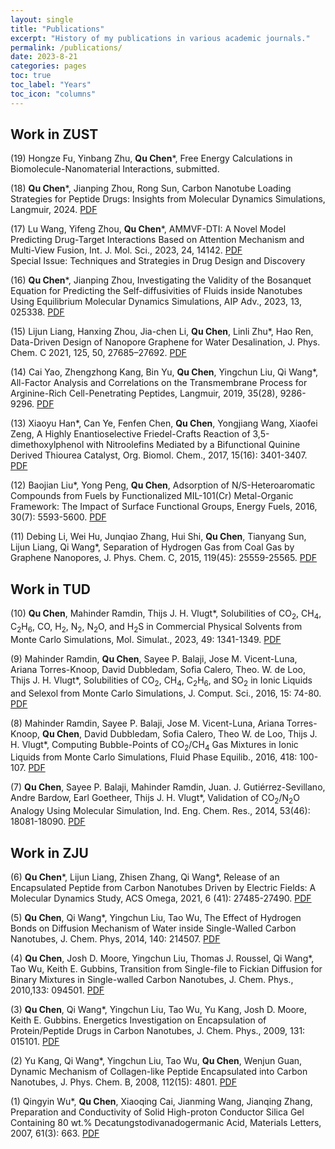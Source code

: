 ```yaml
---
layout: single
title: "Publications"
excerpt: "History of my publications in various academic journals."
permalink: /publications/
date: 2023-8-21
categories: pages
toc: true
toc_label: "Years"
toc_icon: "columns"
---
```


## Work in ZUST
(19) Hongze Fu, Yinbang Zhu, **Qu Chen***, Free Energy Calculations in Biomolecule-Nanomaterial Interactions, submitted.

(18) **Qu Chen***, Jianping Zhou, Rong Sun, Carbon Nanotube Loading Strategies for Peptide Drugs: Insights from Molecular Dynamics Simulations, Langmuir, 2024. [PDF](https://pubs.acs.org/doi/10.1021/acs.langmuir.4c00973) 

(17) Lu Wang, Yifeng Zhou, **Qu Chen***, AMMVF-DTI: A Novel Model Predicting Drug-Target Interactions Based on Attention Mechanism and Multi-View Fusion, Int. J. Mol. Sci., 2023, 24, 14142. [PDF](https://www.mdpi.com/1422-0067/24/18/14142) <br>
Special Issue: Techniques and Strategies in Drug Design and Discovery

(16) **Qu Chen***, Jianping Zhou, Investigating the Validity of the Bosanquet Equation for Predicting the Self-diffusivities of Fluids inside Nanotubes Using Equilibrium Molecular Dynamics Simulations, AIP Adv., 2023, 13, 025338. [PDF](https://pubs.aip.org/aip/adv/article/13/2/025338/2877685/Investigating-the-validity-of-the-Bosanquet)

(15) Lijun Liang, Hanxing Zhou, Jia-chen Li, **Qu Chen**, Linli Zhu*, Hao Ren, Data-Driven Design of Nanopore Graphene for Water Desalination, J. Phys. Chem. C 2021, 125, 50, 27685–27692. [PDF](https://pubs.acs.org/doi/10.1021/acs.jpcc.1c09470)

(14) Cai Yao, Zhengzhong Kang, Bin Yu, **Qu Chen**, Yingchun Liu, Qi Wang*, All-Factor Analysis and Correlations on the Transmembrane Process for Arginine-Rich Cell-Penetrating Peptides, Langmuir, 2019, 35(28), 9286-9296. [PDF](https://pubs.acs.org/doi/10.1021/acs.langmuir.9b01169)

(13) Xiaoyu Han*, Can Ye, Fenfen Chen, **Qu Chen**, Yongjiang Wang, Xiaofei Zeng, A Highly Enantioselective Friedel-Crafts Reaction of 3,5-dimethoxylphenol with Nitroolefins Mediated by a Bifunctional Quinine Derived Thiourea Catalyst, Org. Biomol. Chem., 2017, 15(16): 3401-3407. [PDF](https://pubs.rsc.org/en/content/articlelanding/2017/ob/c7ob00372b)

(12) Baojian Liu*, Yong Peng, **Qu Chen**, Adsorption of N/S-Heteroaromatic Compounds from Fuels by Functionalized MIL-101(Cr) Metal-Organic Framework: The Impact of Surface Functional Groups, Energy Fuels, 2016, 30(7): 5593-5600. [PDF](https://pubs.acs.org/doi/10.1021/acs.energyfuels.6b00858)

(11) Debing Li, Wei Hu, Junqiao Zhang, Hui Shi, **Qu Chen**, Tianyang Sun, Lijun Liang, Qi Wang*, Separation of Hydrogen Gas from Coal Gas by Graphene Nanopores, J. Phys. Chem. C, 2015, 119(45): 25559-25565. [PDF](https://pubs.acs.org/doi/10.1021/acs.jpcc.5b06165)

## Work in TUD
(10) **Qu Chen**, Mahinder Ramdin, Thijs J. H. Vlugt*, Solubilities of CO<sub>2</sub>, CH<sub>4</sub>, C<sub>2</sub>H<sub>6</sub>, CO, H<sub>2</sub>, N<sub>2</sub>, N<sub>2</sub>O, and H<sub>2</sub>S in Commercial Physical Solvents from Monte Carlo Simulations, Mol. Simulat., 2023, 49: 1341-1349. [PDF](https://www.tandfonline.com/doi/full/10.1080/08927022.2023.2228918)

(9) Mahinder Ramdin, **Qu Chen**, Sayee P. Balaji, Jose M. Vicent-Luna, Ariana Torres-Knoop, David Dubbledam, Sofia Calero, Theo. W. de Loo, Thijs J. H. Vlugt*, Solubilities of CO<sub>2</sub>, CH<sub>4</sub>, C<sub>2</sub>H<sub>6</sub>, and SO<sub>2</sub> in Ionic Liquids and Selexol from Monte Carlo Simulations, J. Comput. Sci., 2016, 15: 74-80. [PDF](https://www.sciencedirect.com/science/article/abs/pii/S1877750315300168)

(8) Mahinder Ramdin, Sayee P. Balaji, Jose M. Vicent-Luna, Ariana Torres-Knoop, **Qu Chen**, David Dubbledam, Sofia Calero, Theo W. de Loo, Thijs J. H. Vlugt*, Computing Bubble-Points of CO<sub>2</sub>/CH<sub>4</sub> Gas Mixtures in Ionic Liquids from Monte Carlo Simulations, Fluid Phase Equilib., 2016, 418: 100-107. [PDF](https://www.sciencedirect.com/science/article/abs/pii/S0378381215301461)

(7) **Qu Chen**, Sayee P. Balaji, Mahinder Ramdin, Juan. J. Gutiérrez-Sevillano, Andre Bardow, Earl Goetheer, Thijs J. H. Vlugt*, Validation of CO<sub>2</sub>/N<sub>2</sub>O Analogy Using Molecular Simulation, Ind. Eng. Chem. Res., 2014, 53(46): 18081-18090. [PDF](https://pubs.acs.org/doi/10.1021/ie503488n)

## Work in ZJU
(6) **Qu Chen**\*, Lijun Liang, Zhisen Zhang, Qi Wang\*, Release of an Encapsulated Peptide from Carbon Nanotubes Driven by Electric Fields: A Molecular Dynamics Study, ACS Omega, 2021, 6 (41): 27485-27490. [PDF](https://pubs.acs.org/doi/10.1021/acsomega.1c04436)

(5) **Qu Chen**, Qi Wang*, Yingchun Liu, Tao Wu, The Effect of Hydrogen Bonds on Diffusion Mechanism of Water inside Single-Walled Carbon Nanotubes, J. Chem. Phys, 2014, 140: 214507. [PDF](https://pubs.aip.org/aip/jcp/article-abstract/140/21/214507/566652/The-effect-of-hydrogen-bonds-on-diffusion?redirectedFrom=fulltext)

(4) **Qu Chen**, Josh D. Moore, Yingchun Liu, Thomas J. Roussel, Qi Wang*, Tao Wu, Keith E. Gubbins, Transition from Single-file to Fickian Diffusion for Binary Mixtures in Single-walled Carbon Nanotubes, J. Chem. Phys., 2010,133: 094501. [PDF](https://pubs.aip.org/aip/jcp/article-abstract/133/9/094501/189022/Transition-from-single-file-to-Fickian-diffusion?redirectedFrom=fulltext)

(3) **Qu Chen**, Qi Wang*, Yingchun Liu, Tao Wu, Yu Kang, Josh D. Moore, Keith E. Gubbins. Energetics Investigation on Encapsulation of Protein/Peptide Drugs in Carbon Nanotubes, J. Chem. Phys., 2009, 131: 015101. [PDF](https://pubs.aip.org/aip/jcp/article-abstract/131/1/015101/188181/Energetics-investigation-on-encapsulation-of?redirectedFrom=fulltext)

(2) Yu Kang, Qi Wang*, Yingchun Liu, Tao Wu, **Qu Chen**, Wenjun Guan, Dynamic Mechanism of Collagen-like Peptide Encapsulated into Carbon Nanotubes, J. Phys. Chem. B, 2008, 112(15): 4801. [PDF](https://pubs.acs.org/doi/10.1021/jp711392g)

(1) Qingyin Wu*, **Qu Chen**, Xiaoqing Cai, Jianming Wang, Jianqing Zhang, Preparation and Conductivity of Solid High-proton Conductor Silica Gel Containing 80 wt.% Decatungstodivanadogermanic Acid, Materials Letters, 2007, 61(3): 663. [PDF](https://www.sciencedirect.com/science/article/abs/pii/S0167577X06006331)
